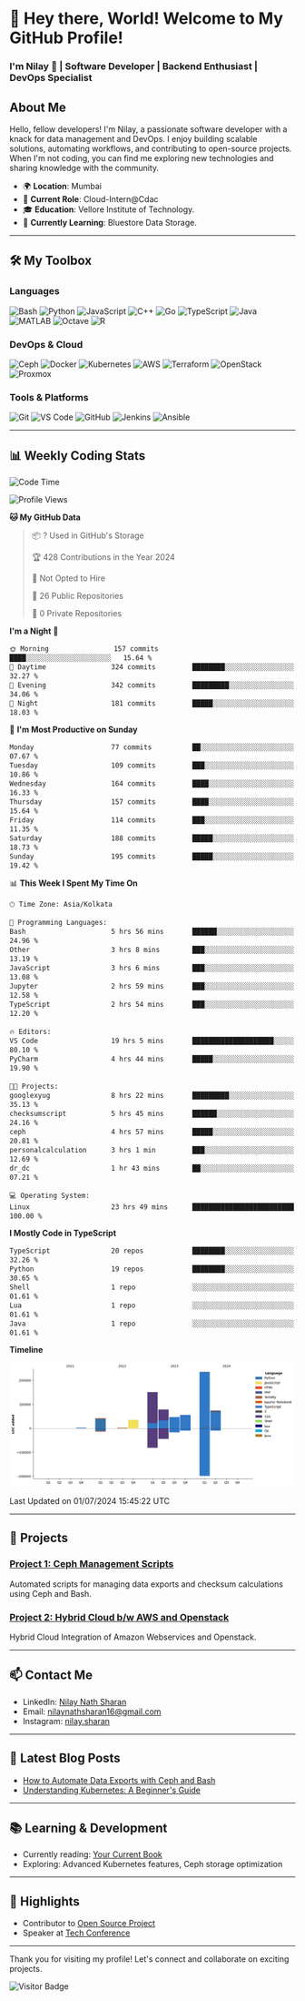 # 👋 Hey there, World! Welcome to My GitHub Profile!

### I'm Nilay 🌟 | Software Developer | Backend Enthusiast | DevOps Specialist

## About Me

Hello, fellow developers! I'm Nilay, a passionate software developer with a knack for data management and DevOps. I enjoy building scalable solutions, automating workflows, and contributing to open-source projects. When I'm not coding, you can find me exploring new technologies and sharing knowledge with the community.

- 🌍 **Location**: Mumbai
- 💼 **Current Role**: Cloud-Intern@Cdac
- 🎓 **Education**: Vellore Institute of Technology.
- 🧠 **Currently Learning**: Bluestore Data Storage.

---

## 🛠️ My Toolbox

### Languages

![Bash](https://img.shields.io/badge/Bash-4EAA25?style=for-the-badge&logo=gnu-bash&logoColor=white) ![Python](https://img.shields.io/badge/Python-3776AB?style=for-the-badge&logo=python&logoColor=white) ![JavaScript](https://img.shields.io/badge/JavaScript-F7DF1E?style=for-the-badge&logo=javascript&logoColor=black) ![C++](https://img.shields.io/badge/C++-00599C?style=for-the-badge&logo=c%2B%2B&logoColor=white) ![Go](https://img.shields.io/badge/Go-00ADD8?style=for-the-badge&logo=go&logoColor=white) ![TypeScript](https://img.shields.io/badge/TypeScript-007ACC?style=for-the-badge&logo=typescript&logoColor=white) ![Java](https://img.shields.io/badge/Java-007396?style=for-the-badge&logo=java&logoColor=white) ![MATLAB](https://img.shields.io/badge/MATLAB-0076A8?style=for-the-badge&logo=matlab&logoColor=white) ![Octave](https://img.shields.io/badge/Octave-0790C0?style=for-the-badge&logo=octave&logoColor=white) ![R](https://img.shields.io/badge/R-276DC3?style=for-the-badge&logo=r&logoColor=white)


### DevOps & Cloud

![Ceph](https://img.shields.io/badge/Ceph-EF3723?style=for-the-badge&logo=ceph&logoColor=white) ![Docker](https://img.shields.io/badge/Docker-2496ED?style=for-the-badge&logo=docker&logoColor=white) ![Kubernetes](https://img.shields.io/badge/Kubernetes-326CE5?style=for-the-badge&logo=kubernetes&logoColor=white) ![AWS](https://img.shields.io/badge/AWS-232F3E?style=for-the-badge&logo=amazon-aws&logoColor=white) ![Terraform](https://img.shields.io/badge/Terraform-623CE4?style=for-the-badge&logo=terraform&logoColor=white) ![OpenStack](https://img.shields.io/badge/OpenStack-ED1944?style=for-the-badge&logo=openstack&logoColor=white) ![Proxmox](https://img.shields.io/badge/Proxmox-E57000?style=for-the-badge&logo=proxmox&logoColor=white)

### Tools & Platforms

![Git](https://img.shields.io/badge/Git-F05032?style=for-the-badge&logo=git&logoColor=white) ![VS Code](https://img.shields.io/badge/VS%20Code-007ACC?style=for-the-badge&logo=visual-studio-code&logoColor=white) ![GitHub](https://img.shields.io/badge/GitHub-181717?style=for-the-badge&logo=github&logoColor=white) ![Jenkins](https://img.shields.io/badge/Jenkins-D24939?style=for-the-badge&logo=jenkins&logoColor=white) ![Ansible](https://img.shields.io/badge/Ansible-EE0000?style=for-the-badge&logo=ansible&logoColor=white)


---

## 📊 Weekly Coding Stats

<!--START_SECTION:waka-->
![Code Time](http://img.shields.io/badge/Code%20Time-671%20hrs%2052%20mins-blue)

![Profile Views](http://img.shields.io/badge/Profile%20Views-140-blue)

**🐱 My GitHub Data** 

> 📦 ? Used in GitHub's Storage 
 > 
> 🏆 428 Contributions in the Year 2024
 > 
> 🚫 Not Opted to Hire
 > 
> 📜 26 Public Repositories 
 > 
> 🔑 0 Private Repositories 
 > 
**I'm a Night 🦉** 

```text
🌞 Morning                157 commits         ████░░░░░░░░░░░░░░░░░░░░░   15.64 % 
🌆 Daytime                324 commits         ████████░░░░░░░░░░░░░░░░░   32.27 % 
🌃 Evening                342 commits         █████████░░░░░░░░░░░░░░░░   34.06 % 
🌙 Night                  181 commits         █████░░░░░░░░░░░░░░░░░░░░   18.03 % 
```
📅 **I'm Most Productive on Sunday** 

```text
Monday                   77 commits          ██░░░░░░░░░░░░░░░░░░░░░░░   07.67 % 
Tuesday                  109 commits         ███░░░░░░░░░░░░░░░░░░░░░░   10.86 % 
Wednesday                164 commits         ████░░░░░░░░░░░░░░░░░░░░░   16.33 % 
Thursday                 157 commits         ████░░░░░░░░░░░░░░░░░░░░░   15.64 % 
Friday                   114 commits         ███░░░░░░░░░░░░░░░░░░░░░░   11.35 % 
Saturday                 188 commits         █████░░░░░░░░░░░░░░░░░░░░   18.73 % 
Sunday                   195 commits         █████░░░░░░░░░░░░░░░░░░░░   19.42 % 
```


📊 **This Week I Spent My Time On** 

```text
🕑︎ Time Zone: Asia/Kolkata

💬 Programming Languages: 
Bash                     5 hrs 56 mins       ██████░░░░░░░░░░░░░░░░░░░   24.96 % 
Other                    3 hrs 8 mins        ███░░░░░░░░░░░░░░░░░░░░░░   13.19 % 
JavaScript               3 hrs 6 mins        ███░░░░░░░░░░░░░░░░░░░░░░   13.08 % 
Jupyter                  2 hrs 59 mins       ███░░░░░░░░░░░░░░░░░░░░░░   12.58 % 
TypeScript               2 hrs 54 mins       ███░░░░░░░░░░░░░░░░░░░░░░   12.20 % 

🔥 Editors: 
VS Code                  19 hrs 5 mins       ████████████████████░░░░░   80.10 % 
PyCharm                  4 hrs 44 mins       █████░░░░░░░░░░░░░░░░░░░░   19.90 % 

🐱‍💻 Projects: 
googlexyug               8 hrs 22 mins       █████████░░░░░░░░░░░░░░░░   35.13 % 
checksumscript           5 hrs 45 mins       ██████░░░░░░░░░░░░░░░░░░░   24.16 % 
ceph                     4 hrs 57 mins       █████░░░░░░░░░░░░░░░░░░░░   20.81 % 
personalcalculation      3 hrs 1 min         ███░░░░░░░░░░░░░░░░░░░░░░   12.69 % 
dr_dc                    1 hr 43 mins        ██░░░░░░░░░░░░░░░░░░░░░░░   07.21 % 

💻 Operating System: 
Linux                    23 hrs 49 mins      █████████████████████████   100.00 % 
```

**I Mostly Code in TypeScript** 

```text
TypeScript               20 repos            ████████░░░░░░░░░░░░░░░░░   32.26 % 
Python                   19 repos            ████████░░░░░░░░░░░░░░░░░   30.65 % 
Shell                    1 repo              ░░░░░░░░░░░░░░░░░░░░░░░░░   01.61 % 
Lua                      1 repo              ░░░░░░░░░░░░░░░░░░░░░░░░░   01.61 % 
Java                     1 repo              ░░░░░░░░░░░░░░░░░░░░░░░░░   01.61 % 
```



**Timeline**

![Lines of Code chart](https://raw.githubusercontent.com/SubstantialCattle5/SubstantialCattle5/main/assets/bar_graph.png)


 Last Updated on 01/07/2024 15:45:22 UTC
<!--END_SECTION:waka-->

---

## 🚀 Projects

### [Project 1: Ceph Management Scripts](https://github.com/yourusername/project1)
Automated scripts for managing data exports and checksum calculations using Ceph and Bash.

### [Project 2: Hybrid Cloud b/w AWS and Openstack](https://github.com/yourusername/project1)
Hybrid Cloud Integration of Amazon Webservices and Openstack. 

---

## 📫 Contact Me

- LinkedIn: [Nilay Nath Sharan](https://www.linkedin.com/in/nilaynathsharan/)
- Email: [nilaynathsharan16@gmail.com](mailto:nilaynathsharan16@gmail.com)
- Instagram: [nilay.sharan](https://www.instagram.com/nilay.sharan/)

---

## 📝 Latest Blog Posts

- [How to Automate Data Exports with Ceph and Bash](https://yourblog.com/post1)
- [Understanding Kubernetes: A Beginner's Guide](https://yourblog.com/post2)

---

## 📚 Learning & Development

- Currently reading: [Your Current Book](https://yourbooklink.com)
- Exploring: Advanced Kubernetes features, Ceph storage optimization

---

## 🌟 Highlights

- Contributor to [Open Source Project](https://github.com/opensourceproject)
- Speaker at [Tech Conference](https://techconference.com)

---

Thank you for visiting my profile! Let's connect and collaborate on exciting projects.

![Visitor Badge](https://visitor-badge.laobi.icu/badge?page_id=substantialcattle5)

